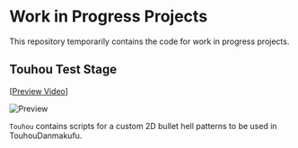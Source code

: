 # Work in Progress Projects

This repository temporarily contains the code for work in progress projects.

## Touhou Test Stage

[[Preview Video](./Touhou/media/Touhou_trim.mp4)]

![Preview](./Touhou/media/Touhou_gif.gif)

`Touhou` contains scripts for a custom 2D bullet hell patterns to be used in TouhouDanmakufu.
